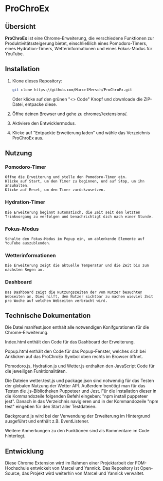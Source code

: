 # ProChroEx

## Übersicht
**ProChroEx** ist eine Chrome-Erweiterung, die verschiedene Funktionen zur Produktivitätssteigerung bietet, einschließlich eines Pomodoro-Timers, eines Hydration-Timers, Wetterinformationen und eines Fokus-Modus für YouTube.

## Installation

1. Klone dieses Repository:
   ```bash
   git clone https://github.com/MarcelMersch/ProChroEx.git
   ```

   Oder klicke auf den grünen "<> Code" Knopf und downloade die ZIP-Datei, entpacke diese.

2. Öffne deinen Browser und gehe zu chrome://extensions/.

3. Aktiviere den Entwicklermodus.

4. Klicke auf "Entpackte Erweiterung laden" und wähle das Verzeichnis ProChroEx aus.


## Nutzung

### Pomodoro-Timer

    Öffne die Erweiterung und stelle den Pomodoro-Timer ein.
    Klicke auf Start, um den Timer zu beginnen, und auf Stop, um ihn anzuhalten.
    Klicke auf Reset, um den Timer zurückzusetzen.

### Hydration-Timer

    Die Erweiterung beginnt automatisch, die Zeit seit dem letzten Trinkvorgang zu verfolgen und benachrichtigt dich nach einer Stunde.

### Fokus-Modus

    Schalte den Fokus-Modus im Popup ein, um ablenkende Elemente auf YouTube auszublenden.

### Wetterinformationen

    Die Erweiterung zeigt die aktuelle Temperatur und die Zeit bis zum nächsten Regen an.

### Dashboard

    Das Dashboard zeigt die Nutzungszeiten der vom Nutzer besuchten Webseiten an. Dies hilft, dem Nutzer sichtbar zu machen wieviel Zeit pro Woche auf welchen Webseiten verbracht wird.

## Technische Dokumentation

   Die Datei manifest.json enthält alle notwendigen Konifgurationen für die Chrome-Erweiterung.

   Index.html enthält den Code für das Dashboard der Erweiterung.

   Popup.html enthält den Code für das Popup-Fenster, welches sich bei Anklicken auf das ProChroEx Symbol oben rechts im Browser öffnet.

   Pomodoro.js, Hydration.js und Wetter.js enthalten den JavaScript Code für die jeweiligen Funktionalitäten.

   Die Dateien wetter.test.js und package.json sind notwendig für das Testen der globalen Nutzung der Wetter API. Außerdem benötigt man für das Testen die .js-Bibliotheken Puppeteer und Jest. Für die Installation dieser in die Kommandozeile folgenden Befehl eingeben: "npm install puppeteer jest". Danach in das Verzeichnis navigieren und in der Kommandozeile "npm test" eingeben für den Start aller Testdateien.

   Background.js wird bei der Verwendung der Erweiterung im Hintergrund ausgeführt und enthält z.B. EventListener.

   Weitere Anmerkungen zu den Funktionen sind als Kommentare im Code hinterlegt.

## Entwicklung
   
   Diese Chrome Extension wird im Rahmen einer Projektarbeit der FOM-Hochschule entwickelt von Marcel und Yannick.
   Das Repository ist Open-Source, das Projekt wird weiterhin von Marcel und Yannick verwaltet.

   


